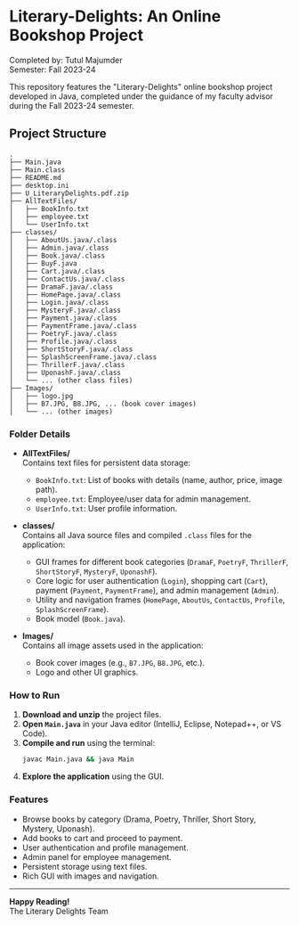 # Literary-Delights: An Online Bookshop Project

Completed by: Tutul Majumder  
Semester: Fall 2023-24

This repository features the "Literary-Delights" online bookshop project developed in Java, completed under the guidance of my faculty advisor during the Fall 2023-24 semester.

## Project Structure

```
.
├── Main.java
├── Main.class
├── README.md
├── desktop.ini
├── U_LiteraryDelights.pdf.zip
├── AllTextFiles/
│   ├── BookInfo.txt
│   ├── employee.txt
│   └── UserInfo.txt
├── classes/
│   ├── AboutUs.java/.class
│   ├── Admin.java/.class
│   ├── Book.java/.class
│   ├── BuyF.java
│   ├── Cart.java/.class
│   ├── ContactUs.java/.class
│   ├── DramaF.java/.class
│   ├── HomePage.java/.class
│   ├── Login.java/.class
│   ├── MysteryF.java/.class
│   ├── Payment.java/.class
│   ├── PaymentFrame.java/.class
│   ├── PoetryF.java/.class
│   ├── Profile.java/.class
│   ├── ShortStoryF.java/.class
│   ├── SplashScreenFrame.java/.class
│   ├── ThrillerF.java/.class
│   ├── UponashF.java/.class
│   └── ... (other class files)
├── Images/
│   ├── logo.jpg
│   ├── B7.JPG, B8.JPG, ... (book cover images)
│   └── ... (other images)
```

### Folder Details

- **AllTextFiles/**  
  Contains text files for persistent data storage:
  - `BookInfo.txt`: List of books with details (name, author, price, image path).
  - `employee.txt`: Employee/user data for admin management.
  - `UserInfo.txt`: User profile information.

- **classes/**  
  Contains all Java source files and compiled `.class` files for the application:
  - GUI frames for different book categories (`DramaF`, `PoetryF`, `ThrillerF`, `ShortStoryF`, `MysteryF`, `UponashF`).
  - Core logic for user authentication (`Login`), shopping cart (`Cart`), payment (`Payment`, `PaymentFrame`), and admin management (`Admin`).
  - Utility and navigation frames (`HomePage`, `AboutUs`, `ContactUs`, `Profile`, `SplashScreenFrame`).
  - Book model (`Book.java`).

- **Images/**  
  Contains all image assets used in the application:
  - Book cover images (e.g., `B7.JPG`, `B8.JPG`, etc.).
  - Logo and other UI graphics.

### How to Run

1. **Download and unzip** the project files.
2. **Open `Main.java`** in your Java editor (IntelliJ, Eclipse, Notepad++, or VS Code).
3. **Compile and run** using the terminal:
   ```sh
   javac Main.java && java Main
   ```
4. **Explore the application** using the GUI.

### Features

- Browse books by category (Drama, Poetry, Thriller, Short Story, Mystery, Uponash).
- Add books to cart and proceed to payment.
- User authentication and profile management.
- Admin panel for employee management.
- Persistent storage using text files.
- Rich GUI with images and navigation.

---

**Happy Reading!**  
The Literary Delights Team